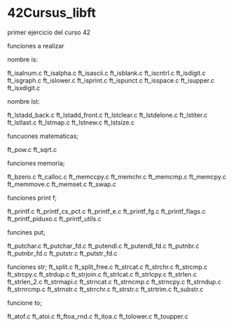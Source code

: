 # 42Cursus_libft
primer ejercicio del curso 42

funciones a realizar 

  nombre is:
  
ft_isalnum.c
ft_isalpha.c
ft_isascii.c
ft_isblank.c
ft_iscntrl.c
ft_isdigit.c
ft_isgraph.c
ft_islower.c
ft_isprint.c
ft_ispunct.c
ft_isspace.c
ft_isupper.c
ft_isxdigit.c

  nombre lst:

ft_lstadd_back.c
ft_lstadd_front.c
ft_lstclear.c
ft_lstdelone.c
ft_lstiter.c
ft_lstlast.c
ft_lstmap.c
ft_lstnew.c
ft_lstsize.c

  funcuones matematicas;

ft_pow.c
ft_sqrt.c

  funciones memoria;
  
ft_bzero.c
ft_calloc.c
ft_memccpy.c
ft_memchr.c
ft_memcmp.c
ft_memcpy.c
ft_memmove.c
ft_memset.c
ft_swap.c

  funciones print f;

ft_printf.c
ft_printf_cs_pct.c
ft_printf_e.c
ft_printf_fg.c
ft_printf_flags.c
ft_printf_piduxo.c
ft_printf_utils.c

  funcines put;

ft_putchar.c
ft_putchar_fd.c
ft_putendl.c
ft_putendl_fd.c
ft_putnbr.c
ft_putnbr_fd.c
ft_putstr.c
ft_putstr_fd.c

  funciones str;
ft_split.c
ft_split_free.c
ft_strcat.c
ft_strchr.c
ft_strcmp.c
ft_strcpy.c
ft_strdup.c
ft_strjoin.c
ft_strlcat.c
ft_strlcpy.c
ft_strlen.c
ft_strlen_2.c
ft_strmapi.c
ft_strncat.c
ft_strncmp.c
ft_strncpy.c
ft_strndup.c
ft_strnrcmp.c
ft_strnstr.c
ft_strrchr.c
ft_strstr.c
ft_strtrim.c
ft_substr.c

  funcione to;
  
ft_atof.c
ft_atoi.c
ft_ftoa_rnd.c
ft_itoa.c
ft_tolower.c
ft_toupper.c
